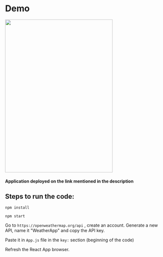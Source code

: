 # Demo  
<img src = "https://user-images.githubusercontent.com/68264150/126639959-c14ed38a-8189-48f3-b618-b2c7efa530d3.gif" height = 500 width = 350>

#### Application deployed on the link mentioned in the description

## Steps to run the code:  

`npm install`  

`npm start`  

Go to `https://openweathermap.org/api` , create an account. Generate a new API, name it "WeatherApp" and copy the API key.  

Paste it in `App.js` file in the `key:` section (beginning of the code)  

Refresh the React App browser.
